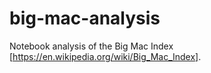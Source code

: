 # big-mac-analysis
Notebook analysis of the Big Mac Index [https://en.wikipedia.org/wiki/Big_Mac_Index].
